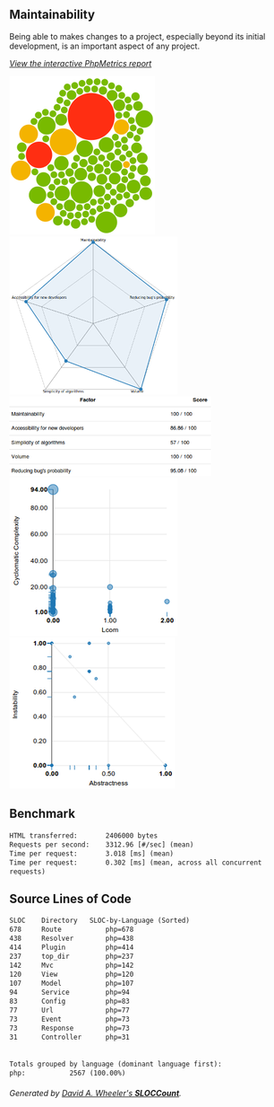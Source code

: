 ## Maintainability
Being able to makes changes to a project, especially beyond its initial development, is an important aspect of any project.
   
_[View the interactive PhpMetrics report](/phpmetrics)_

[![](/phpmetrics/images/maintenability.png)](/phpmetrics/)[![](/phpmetrics/images/evaluation.png)](/phpmetrics/)  [![](/phpmetrics/images/eval-report.png)](/phpmetrics/)
[![](/phpmetrics/images/custom.png)](/phpmetrics/)[![](/phpmetrics/images/abstractness.png)](/phpmetrics/)

## Benchmark
```
HTML transferred:       2406000 bytes
Requests per second:    3312.96 [#/sec] (mean)
Time per request:       3.018 [ms] (mean)
Time per request:       0.302 [ms] (mean, across all concurrent requests)
```

## Source Lines of Code

```
SLOC	Directory	SLOC-by-Language (Sorted)
678     Route           php=678
438     Resolver        php=438
414     Plugin          php=414
237     top_dir         php=237
142     Mvc             php=142
120     View            php=120
107     Model           php=107
94      Service         php=94
83      Config          php=83
77      Url             php=77
73      Event           php=73
73      Response        php=73
31      Controller      php=31


Totals grouped by language (dominant language first):
php:           2567 (100.00%)
```

<h6>Generated by <a href="http://www.dwheeler.com/sloccount">David A. Wheeler's <b>SLOCCount</b></a>.</h6>
